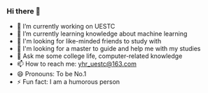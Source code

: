 ### Hi there 👋






- 🔭 I’m currently working on UESTC
- 🌱 I’m currently learning knowledge about machine learning
- 👯 I'm looking for like-minded friends to study with
- 🤔 I'm looking for a master to guide and help me with my studies
- 💬 Ask me some college life, computer-related knowledge
- 📫 How to reach me: yhr_uestc@163.com
- 😄 Pronouns: To be No.1
- ⚡ Fun fact: I am a humorous person


